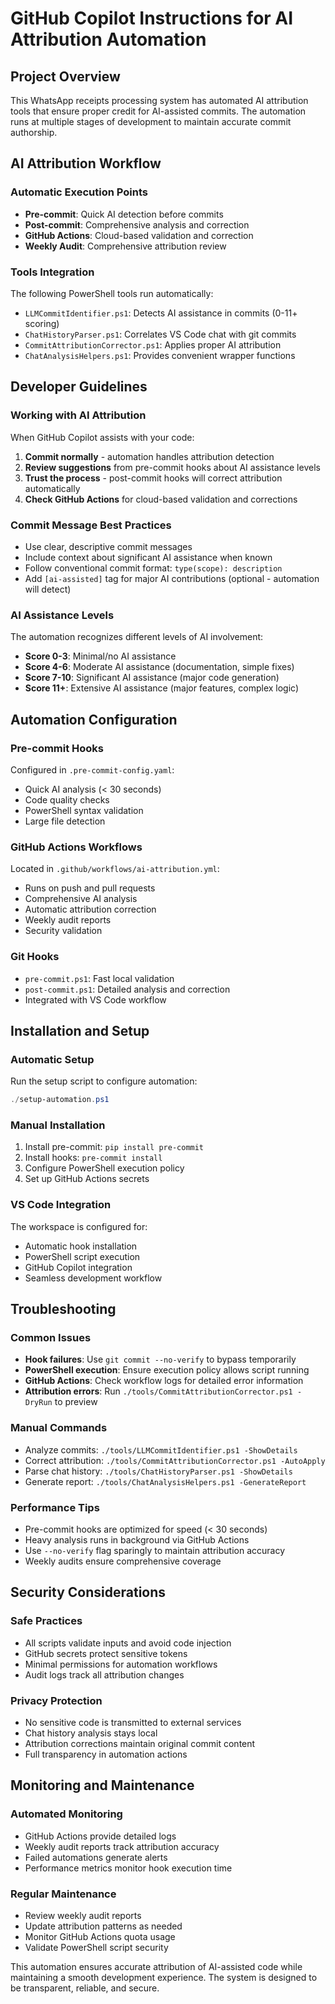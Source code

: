 # GitHub Copilot Instructions for AI Attribution Automation

## Project Overview
This WhatsApp receipts processing system has automated AI attribution tools that ensure proper credit for AI-assisted commits. The automation runs at multiple stages of development to maintain accurate commit authorship.

## AI Attribution Workflow

### Automatic Execution Points
- **Pre-commit**: Quick AI detection before commits
- **Post-commit**: Comprehensive analysis and correction  
- **GitHub Actions**: Cloud-based validation and correction
- **Weekly Audit**: Comprehensive attribution review

### Tools Integration
The following PowerShell tools run automatically:
- `LLMCommitIdentifier.ps1`: Detects AI assistance in commits (0-11+ scoring)
- `ChatHistoryParser.ps1`: Correlates VS Code chat with git commits  
- `CommitAttributionCorrector.ps1`: Applies proper AI attribution
- `ChatAnalysisHelpers.ps1`: Provides convenient wrapper functions

## Developer Guidelines

### Working with AI Attribution
When GitHub Copilot assists with your code:
1. **Commit normally** - automation handles attribution detection
2. **Review suggestions** from pre-commit hooks about AI assistance levels
3. **Trust the process** - post-commit hooks will correct attribution automatically
4. **Check GitHub Actions** for cloud-based validation and corrections

### Commit Message Best Practices
- Use clear, descriptive commit messages
- Include context about significant AI assistance when known
- Follow conventional commit format: `type(scope): description`
- Add `[ai-assisted]` tag for major AI contributions (optional - automation will detect)

### AI Assistance Levels
The automation recognizes different levels of AI involvement:
- **Score 0-3**: Minimal/no AI assistance  
- **Score 4-6**: Moderate AI assistance (documentation, simple fixes)
- **Score 7-10**: Significant AI assistance (major code generation)
- **Score 11+**: Extensive AI assistance (major features, complex logic)

## Automation Configuration

### Pre-commit Hooks
Configured in `.pre-commit-config.yaml`:
- Quick AI analysis (< 30 seconds)
- Code quality checks
- PowerShell syntax validation
- Large file detection

### GitHub Actions Workflows  
Located in `.github/workflows/ai-attribution.yml`:
- Runs on push and pull requests
- Comprehensive AI analysis
- Automatic attribution correction
- Weekly audit reports
- Security validation

### Git Hooks
- `pre-commit.ps1`: Fast local validation
- `post-commit.ps1`: Detailed analysis and correction
- Integrated with VS Code workflow

## Installation and Setup

### Automatic Setup
Run the setup script to configure automation:
```powershell
./setup-automation.ps1
```

### Manual Installation
1. Install pre-commit: `pip install pre-commit`
2. Install hooks: `pre-commit install`
3. Configure PowerShell execution policy
4. Set up GitHub Actions secrets

### VS Code Integration
The workspace is configured for:
- Automatic hook installation
- PowerShell script execution  
- GitHub Copilot integration
- Seamless development workflow

## Troubleshooting

### Common Issues
- **Hook failures**: Use `git commit --no-verify` to bypass temporarily
- **PowerShell execution**: Ensure execution policy allows script running
- **GitHub Actions**: Check workflow logs for detailed error information
- **Attribution errors**: Run `./tools/CommitAttributionCorrector.ps1 -DryRun` to preview

### Manual Commands
- Analyze commits: `./tools/LLMCommitIdentifier.ps1 -ShowDetails`
- Correct attribution: `./tools/CommitAttributionCorrector.ps1 -AutoApply`  
- Parse chat history: `./tools/ChatHistoryParser.ps1 -ShowDetails`
- Generate report: `./tools/ChatAnalysisHelpers.ps1 -GenerateReport`

### Performance Tips
- Pre-commit hooks are optimized for speed (< 30 seconds)
- Heavy analysis runs in background via GitHub Actions
- Use `--no-verify` flag sparingly to maintain attribution accuracy
- Weekly audits ensure comprehensive coverage

## Security Considerations

### Safe Practices
- All scripts validate inputs and avoid code injection
- GitHub secrets protect sensitive tokens
- Minimal permissions for automation workflows  
- Audit logs track all attribution changes

### Privacy Protection
- No sensitive code is transmitted to external services
- Chat history analysis stays local
- Attribution corrections maintain original commit content
- Full transparency in automation actions

## Monitoring and Maintenance

### Automated Monitoring
- GitHub Actions provide detailed logs
- Weekly audit reports track attribution accuracy
- Failed automations generate alerts
- Performance metrics monitor hook execution time

### Regular Maintenance
- Review weekly audit reports
- Update attribution patterns as needed
- Monitor GitHub Actions quota usage
- Validate PowerShell script security

This automation ensures accurate attribution of AI-assisted code while maintaining a smooth development experience. The system is designed to be transparent, reliable, and secure.